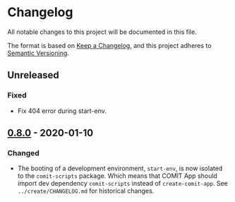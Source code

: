 # Changelog
All notable changes to this project will be documented in this file.

The format is based on [Keep a Changelog](https://keepachangelog.com/en/1.0.0/),
and this project adheres to [Semantic Versioning](https://semver.org/spec/v2.0.0.html).

## Unreleased

### Fixed
- Fix 404 error during start-env.

## [0.8.0] - 2020-01-10

### Changed
- The booting of a development environment, `start-env`, is now isolated to the `comit-scripts` package.
Which means that COMIT App should import dev dependency `comit-scripts` instead of `create-comit-app`.
See `../create/CHANGELOG.md` for historical changes. 

[Unreleased]: https://github.com/comit-network/create-comit-app/compare/comit-scripts-0.8.0...HEAD
[0.8.0]: https://github.com/comit-network/create-comit-app/compare/0.7.0...comit-scripts-0.8.0